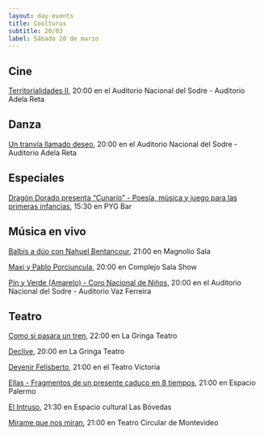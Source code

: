 ```yaml
---
layout: day-events
title: Coolturus
subtitle: 20/03
label: Sábado 20 de marzo
---
```


## Cine

[Territorialidades II](https://sodre.gub.uy/#calendario), 20:00 en el Auditorio Nacional del Sodre - Auditorio Adela Reta

## Danza

[Un tranvía llamado deseo](https://sodre.gub.uy/#calendario), 20:00 en el Auditorio Nacional del Sodre - Auditorio Adela Reta

## Especiales

[Dragón Dorado presenta “Cunario” - Poesía, música y juego para las primeras infancias](https://instagram.com/pygbar?igshid=v0vxh7zot18p), 15:30 en PYG Bar

## Música en vivo

[Balbis a dúo con Nahuel Bentancour](https://magnoliosala.uy/evento/balbis_1), 21:00 en Magnolio Sala

[Maxi y Pablo Porciuncula](https://www.instagram.com/p/CGYRDoZg2K9/), 20:00 en Complejo Sala Show

[Pin y Verde (Amarelo) - Coro Nacional de Niños](https://sodre.gub.uy/#calendario), 20:00 en el Auditorio Nacional del Sodre - Auditorio Vaz Ferreira

## Teatro

[Como si pasara un tren](https://www.instagram.com/lagringateatro/?hl=es), 22:00 en La Gringa Teatro

[Declive](https://www.instagram.com/lagringateatro/?hl=es), 20:00 en La Gringa Teatro

[Devenir Felisberto](https://instagram.com/teatrovictoriamontevideo?igshid=nihkflwgw4x4), 21:00 en el Teatro Victoria

[Ellas - Fragmentos de un presente caduco en 8 tiempos](https://instagram.com/salaespaciopalermo?igshid=1bmb3d8brkyad), 21:00 en Espacio Palermo

[El Intruso](https://instagram.com/las_bovedas?igshid=do8f9gvz28c), 21:30 en Espacio cultural Las Bóvedas

[Mirame que nos miran](http://www.teatrocircular.org.uy/mirame-que-nos-miran-estreno-octubre-2020/), 21:00 en Teatro Circular de Montevideo
